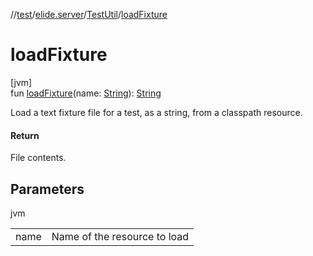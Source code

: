 //[test](../../../index.md)/[elide.server](../index.md)/[TestUtil](index.md)/[loadFixture](load-fixture.md)

# loadFixture

[jvm]\
fun [loadFixture](load-fixture.md)(name: [String](https://kotlinlang.org/api/latest/jvm/stdlib/kotlin/-string/index.html)): [String](https://kotlinlang.org/api/latest/jvm/stdlib/kotlin/-string/index.html)

Load a text fixture file for a test, as a string, from a classpath resource.

#### Return

File contents.

## Parameters

jvm

| | |
|---|---|
| name | Name of the resource to load |
